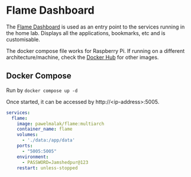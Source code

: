 # Flame Dashboard

The [Flame Dashboard](https://github.com/jordanm88/flame-dashboard "Flame Dashboard") is used as an entry point to the services running in the home lab. Displays all the applications, bookmarks, etc and is customisable. 

The docker compose file works for Raspberry Pi. If running on a different architecture/machine, check the [Docker Hub](https://hub.docker.com/r/pawelmalak/flame#! "Docker Hub") for other images.

## Docker Compose

Run by `docker compose up -d`

Once started, it can be accessed by http://\<ip-address\>:5005.

```yaml
services:
  flame:
    image: pawelmalak/flame:multiarch
    container_name: flame
    volumes:
      - './data:/app/data'
    ports:
      - "5005:5005"
    environment:
      - PASSWORD=Jamshedpur@123
    restart: unless-stopped
```